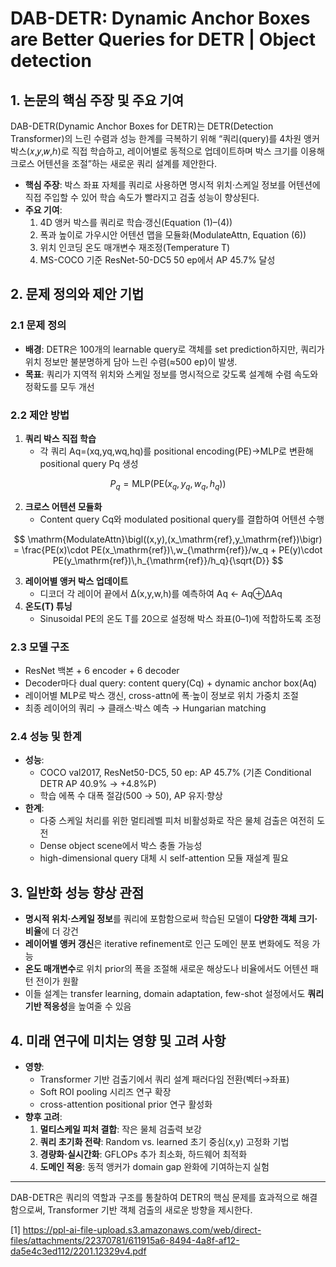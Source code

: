 # DAB-DETR: Dynamic Anchor Boxes are Better Queries for DETR | Object detection

## 1. 논문의 핵심 주장 및 주요 기여  
DAB-DETR(Dynamic Anchor Boxes for DETR)는 DETR(Detection Transformer)의 느린 수렴과 성능 한계를 극복하기 위해 “쿼리(query)를 4차원 앵커 박스(𝑥,𝑦,𝑤,ℎ)로 직접 학습하고, 레이어별로 동적으로 업데이트하며 박스 크기를 이용해 크로스 어텐션을 조절”하는 새로운 쿼리 설계를 제안한다.  
- **핵심 주장**: 박스 좌표 자체를 쿼리로 사용하면 명시적 위치·스케일 정보를 어텐션에 직접 주입할 수 있어 학습 속도가 빨라지고 검출 성능이 향상된다.  
- **주요 기여**:  
  1. 4D 앵커 박스를 쿼리로 학습·갱신(Equation (1)–(4))  
  2. 폭과 높이로 가우시안 어텐션 맵을 모듈화(ModulateAttn, Equation (6))  
  3. 위치 인코딩 온도 매개변수 재조정(Temperature T)  
  4. MS-COCO 기준 ResNet-50-DC5 50 ep에서 AP 45.7% 달성  

## 2. 문제 정의와 제안 기법  
### 2.1 문제 정의  
- **배경**: DETR은 100개의 learnable query로 객체를 set prediction하지만, 쿼리가 위치 정보만 불분명하게 담아 느린 수렴(≈500 ep)이 발생.  
- **목표**: 쿼리가 지역적 위치와 스케일 정보를 명시적으로 갖도록 설계해 수렴 속도와 정확도를 모두 개선  

### 2.2 제안 방법  
1. **쿼리 박스 직접 학습**  
   - 각 쿼리 Aq=(xq,yq,wq,hq)를 positional encoding(PE)→MLP로 변환해 positional query Pq 생성  

$$P_q = \mathrm{MLP}(\mathrm{PE}(x_q,y_q,w_q,h_q))$$  

2. **크로스 어텐션 모듈화**  
   - Content query Cq와 modulated positional query를 결합하여 어텐션 수행  

$$
       \mathrm{ModulateAttn}\bigl((x,y),(x_\mathrm{ref},y_\mathrm{ref})\bigr)
       = \frac{PE(x)\cdot PE(x_\mathrm{ref})\,w_{\mathrm{ref}}/w_q +
               PE(y)\cdot PE(y_\mathrm{ref})\,h_{\mathrm{ref}}/h_q}{\sqrt{D}}
     $$  

3. **레이어별 앵커 박스 업데이트**  
   - 디코더 각 레이어 끝에서 Δ(x,y,w,h)를 예측하여 Aq ← Aq⊕ΔAq  
4. **온도(T) 튜닝**  
   - Sinusoidal PE의 온도 T를 20으로 설정해 박스 좌표(0–1)에 적합하도록 조정  

### 2.3 모델 구조  
- ResNet 백본 + 6 encoder + 6 decoder  
- Decoder마다 dual query: content query(Cq) + dynamic anchor box(Aq)  
- 레이어별 MLP로 박스 갱신, cross-attn에 폭·높이 정보로 위치 가중치 조절  
- 최종 레이어의 쿼리 → 클래스·박스 예측 → Hungarian matching

### 2.4 성능 및 한계  
- **성능**:  
  - COCO val2017, ResNet50-DC5, 50 ep: AP 45.7% (기존 Conditional DETR AP 40.9% → +4.8%P)  
  - 학습 에폭 수 대폭 절감(500 → 50), AP 유지·향상  
- **한계**:  
  - 다중 스케일 처리를 위한 멀티레벨 피처 비활성화로 작은 물체 검출은 여전히 도전  
  - Dense object scene에서 박스 충돌 가능성  
  - high-dimensional query 대체 시 self-attention 모듈 재설계 필요

## 3. 일반화 성능 향상 관점  
- **명시적 위치·스케일 정보**를 쿼리에 포함함으로써 학습된 모델이 **다양한 객체 크기·비율**에 더 강건  
- **레이어별 앵커 갱신**은 iterative refinement로 인근 도메인 분포 변화에도 적응 가능  
- **온도 매개변수**로 위치 prior의 폭을 조절해 새로운 해상도나 비율에서도 어텐션 패턴 전이가 원활  
- 이들 설계는 transfer learning, domain adaptation, few-shot 설정에서도 **쿼리 기반 적응성**을 높여줄 수 있음

## 4. 미래 연구에 미치는 영향 및 고려 사항  
- **영향**:  
  - Transformer 기반 검출기에서 쿼리 설계 패러다임 전환(벡터→좌표)  
  - Soft ROI pooling 시리즈 연구 확장  
  - cross-attention positional prior 연구 활성화  
- **향후 고려**:  
  1. **멀티스케일 피처 결합**: 작은 물체 검출력 보강  
  2. **쿼리 초기화 전략**: Random vs. learned 초기 중심(x,y) 고정화 기법  
  3. **경량화·실시간화**: GFLOPs 추가 최소화, 하드웨어 최적화  
  4. **도메인 적응**: 동적 앵커가 domain gap 완화에 기여하는지 실험  

---  
DAB-DETR은 쿼리의 역할과 구조를 통찰하여 DETR의 핵심 문제를 효과적으로 해결함으로써, Transformer 기반 객체 검출의 새로운 방향을 제시한다.

[1] https://ppl-ai-file-upload.s3.amazonaws.com/web/direct-files/attachments/22370781/611915a6-8494-4a8f-af12-da5e4c3ed112/2201.12329v4.pdf
